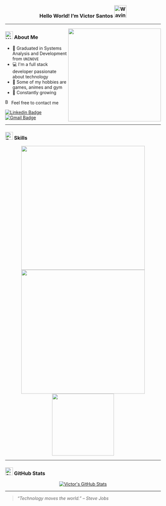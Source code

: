 <h3 
  align="center">
    Hello World! I’m Victor Santos 
    <img 
      src="https://raw.githubusercontent.com/Tarikul-Islam-Anik/Animated-Fluent-Emojis/master/Emojis/Hand%20gestures/Waving%20Hand%20Light%20Skin%20Tone.png" alt="Waving Hand Light Skin Tone" 
      width="40" 
      height="40"
    />
</h3>

---

<img src="https://github.com/ovictoruivo/ovictoruivo/assets/92313684/a57ab68f-a7a0-49e8-be72-acd232a80087" min-width="350px" max-width="350px" width="300px" align="right">

<h3>
  <img src="https://raw.githubusercontent.com/Tarikul-Islam-Anik/Animated-Fluent-Emojis/master/Emojis/Hand%20gestures/Writing%20Hand%20Medium-Light%20Skin%20Tone.png" alt="Writing Hand Light Skin Tone" width="25" height="25" />
  About Me
</h3>

- 🥇 Graduated in Systems Analysis and Development from `UNINOVE`
- 💻 I'm a full stack developer passionate about technology
- 👾 Some of my hobbies are games, animes and gym
- 🌱 Constantly growing

<p>
  <img src="https://raw.githubusercontent.com/Tarikul-Islam-Anik/Animated-Fluent-Emojis/master/Emojis/Hand%20gestures/Backhand%20Index%20Pointing%20Down%20Light%20Skin%20Tone.png" alt="Backhand Index Pointing Down Light Skin Tone" width="16" height="16" />
  Feel free to contact me
</p>

[![Linkedin Badge](https://img.shields.io/badge/-Victor%20Santos-9745f5?style=rounded&logo=Linkedin&logoColor=white&link=https://www.linkedin.com/in/victorhgsantos/)](https://www.linkedin.com/in/victorhgsantos/)
[![Gmail Badge](https://img.shields.io/badge/-victorhgsantos98@gmail.com-9745f5?style=rounded&logo=Gmail&logoColor=white&link=mailto:victorhgsantos98@gmail.com)](mailto:victorhgsantos98@gmail.com)

---

<h3>
  <img src="https://raw.githubusercontent.com/Tarikul-Islam-Anik/Animated-Fluent-Emojis/master/Emojis/Travel%20and%20places/Rocket.png" alt="Rocket" width="25" height="25" />
  Skills
</h3>

<div align='center'>
  <a href="https://skillicons.dev">
  <img width="400" src="https://skillicons.dev/icons?i=html,css,js,ts,react,nextjs,vite,tailwind&theme=dark" />
  <br>
  <img width="400" src="https://skillicons.dev/icons?i=nodejs,jest,py,java,mysql,postgres,docker,prisma&theme=dark" />
  <br>
  <img width="200" src="https://skillicons.dev/icons?i=git,figma,vscode,eclipse&theme=dark" />
  </a>
</div>

---

<h3>
  <img src="https://raw.githubusercontent.com/Tarikul-Islam-Anik/Animated-Fluent-Emojis/master/Emojis/Travel%20and%20places/Star.png" alt="Star" width="25" height="25" />
  GitHub Stats
</h3>

<div align="center">
  
[![Victor's GitHub Stats](https://github-readme-stats.vercel.app/api?username=ovictoruivo&show_icons=true&theme=midnight-purple&hide_border=true)](https://github.com/anuraghazra/github-readme-stats)
</div>

---

> _“Technology moves the world.” – Steve Jobs_
